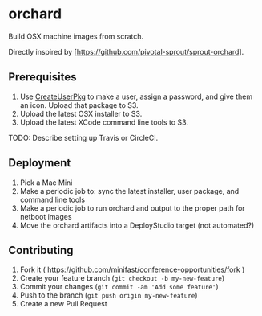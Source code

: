 # orchard

Build OSX machine images from scratch.

Directly inspired by [https://github.com/pivotal-sprout/sprout-orchard].


## Prerequisites

1. Use [CreateUserPkg](https://github.com/MagerValp/CreateUserPkg) to make a user, assign a password, and give them an icon.  Upload that package to S3.
1. Upload the latest OSX installer to S3.
1. Upload the latest XCode command line tools to S3.

TODO: Describe setting up Travis or CircleCI.


## Deployment

1. Pick a Mac Mini
1. Make a periodic job to: sync the latest installer, user package, and command line tools
1. Make a periodic job to run orchard and output to the proper path for netboot images
1. Move the orchard artifacts into a DeployStudio target (not automated?)


## Contributing

1. Fork it ( https://github.com/minifast/conference-opportunities/fork )
2. Create your feature branch (`git checkout -b my-new-feature`)
3. Commit your changes (`git commit -am 'Add some feature'`)
4. Push to the branch (`git push origin my-new-feature`)
5. Create a new Pull Request
